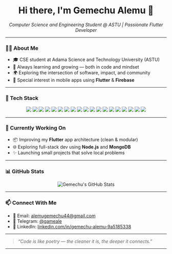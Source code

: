 
<h1 align="center">Hi there, I'm Gemechu Alemu 👋</h1>

<p align="center">
  <em>Computer Science and Engineering Student @ ASTU | Passionate Flutter Developer</em>
</p>

---

### 👨‍💻 About Me

- 🎓 CSE student at Adama Science and Technology University (ASTU)
- 🧠 Always learning and growing — both in code and mindset
- 🌍 Exploring the intersection of software, impact, and community
- 📱 Special interest in mobile apps using **Flutter** & **Firebase**

---

### 🚀 Tech Stack

<div align="center">

<!-- Mobile -->
<img src="https://img.shields.io/badge/Flutter-02569B?style=for-the-badge&logo=flutter&logoColor=white"/>


<!-- Frontend -->
<img src="https://img.shields.io/badge/HTML5-E34F26?style=for-the-badge&logo=html5&logoColor=white"/>
<img src="https://img.shields.io/badge/CSS3-1572B6?style=for-the-badge&logo=css3&logoColor=white"/>
<img src="https://img.shields.io/badge/TailwindCSS-06B6D4?style=for-the-badge&logo=tailwindcss&logoColor=white"/>
<img src="https://img.shields.io/badge/React-61DAFB?style=for-the-badge&logo=react&logoColor=black"/>


<!-- Backend -->
<img src="https://img.shields.io/badge/Node.js-339933?style=for-the-badge&logo=nodedotjs&logoColor=white"/>
<img src="https://img.shields.io/badge/Express.js-000000?style=for-the-badge&logo=express&logoColor=white"/>
<img src="https://img.shields.io/badge/Next.js-000000?style=for-the-badge&logo=nextdotjs&logoColor=white"/>

<!-- Tools & DB -->

<img src="https://img.shields.io/badge/Firebase-FFCA28?style=for-the-badge&logo=firebase&logoColor=black"/>
<img src="https://img.shields.io/badge/Git-F05032?style=for-the-badge&logo=git&logoColor=white"/>
<img src="https://img.shields.io/badge/GitHub-181717?style=for-the-badge&logo=github&logoColor=white"/>
<img src="https://img.shields.io/badge/Visual_Studio_Code-007ACC?style=for-the-badge&logo=visualstudiocode&logoColor=white"/>
<img src="https://img.shields.io/badge/Postman-FF6C37?style=for-the-badge&logo=postman&logoColor=white"/>

<!-- Languages -->
<img src="https://img.shields.io/badge/C++-00599C?style=for-the-badge&logo=cplusplus&logoColor=white"/>
<img src="https://img.shields.io/badge/Python-3776AB?style=for-the-badge&logo=python&logoColor=white"/>
<img src="https://img.shields.io/badge/Java-007396?style=for-the-badge&logo=java&logoColor=white"/>
<img src="https://img.shields.io/badge/Dart-0175C2?style=for-the-badge&logo=dart&logoColor=white"/>
<img src="https://img.shields.io/badge/JavaScript-F7DF1E?style=for-the-badge&logo=javascript&logoColor=black"/>
<img src="https://img.shields.io/badge/TypeScript-3178C6?style=for-the-badge&logo=typescript&logoColor=white"/>

</div>



---

### 🌱 Currently Working On

- 📦 Improving my **Flutter** app architecture (clean & modular)
- 🌐 Exploring full-stack dev using **Node.js** and **MongoDB**
- ✨ Launching small projects that solve local problems

---

### 📊 GitHub Stats

<p align="center">
  <img src="https://github-readme-stats.vercel.app/api?username=game-ale&show_icons=true&theme=radical" alt="Gemechu's GitHub Stats" />
</p>

---

### 📫 Connect With Me

- 📧 Email: [alemugemechu44@gmail.com](mailto:alemugemechu44@gmail.com)
- 💬 Telegram: [@gameale](https://t.me/Ga49Al22)
- 🔗 LinkedIn: [linkedin.com/in/gemechu-alemu-9a5185338](https://www.linkedin.com/in/gemechu-alemu-9a5185338)

---

> _“Code is like poetry — the cleaner it is, the deeper it connects.”_

---


